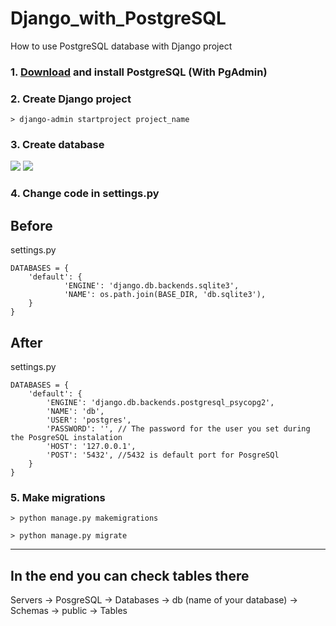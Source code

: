 # Django_with_PostgreSQL
How to use PostgreSQL database with Django project

### 1. [Download](https://www.postgresql.org/download/) and install PostgreSQL (With PgAdmin)
### 2. Create Django project
```
> django-admin startproject project_name
```
### 3. Create database
![](https://i.postimg.cc/bN12BvJm/1.png)
![](https://i.postimg.cc/cJLgCMcz/2.png)

### 4. Change code in settings.py
## Before
settings.py
```
DATABASES = {
    'default': {
            'ENGINE': 'django.db.backends.sqlite3',
            'NAME': os.path.join(BASE_DIR, 'db.sqlite3'),
    }
}
```

## After
settings.py
```
DATABASES = {
    'default': {
        'ENGINE': 'django.db.backends.postgresql_psycopg2',
        'NAME': 'db', 
        'USER': 'postgres',
        'PASSWORD': '', // The password for the user you set during the PosgreSQL instalation
        'HOST': '127.0.0.1',
        'POST': '5432', //5432 is default port for PosgreSQl
    }
}
```
### 5. Make migrations
```
> python manage.py makemigrations
```
```
> python manage.py migrate
```
___
## In the end you can check tables there 
Servers -> PosgreSQL -> Databases -> db (name of your database) -> Schemas -> public -> Tables
